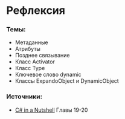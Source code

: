 # Рефлексия

### Темы:

* Метаданные
* Атрибуты
* Позднее связывание
* Класс Activator
* Класс Type
* Ключевое слово dynamic
* Классы ExpandoObject и DynamicObject

### **Источники:**

* [C\# in a Nutshell](http://www.albahari.com/nutshell/bookcontents.aspx) Главы 19-20

